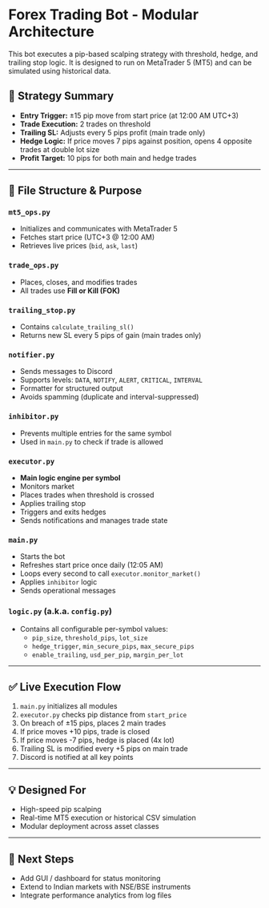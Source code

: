 # Forex Trading Bot - Modular Architecture

This bot executes a pip-based scalping strategy with threshold, hedge, and trailing stop logic. It is designed to run on MetaTrader 5 (MT5) and can be simulated using historical data.

## 🧠 Strategy Summary
- **Entry Trigger:** ±15 pip move from start price (at 12:00 AM UTC+3)
- **Trade Execution:** 2 trades on threshold
- **Trailing SL:** Adjusts every 5 pips profit (main trade only)
- **Hedge Logic:** If price moves 7 pips against position, opens 4 opposite trades at double lot size
- **Profit Target:** 10 pips for both main and hedge trades

---

## 📁 File Structure & Purpose

### `mt5_ops.py`
- Initializes and communicates with MetaTrader 5
- Fetches start price (UTC+3 @ 12:00 AM)
- Retrieves live prices (`bid`, `ask`, `last`)

### `trade_ops.py`
- Places, closes, and modifies trades
- All trades use **Fill or Kill (FOK)**

### `trailing_stop.py`
- Contains `calculate_trailing_sl()`
- Returns new SL every 5 pips of gain (main trades only)

### `notifier.py`
- Sends messages to Discord
- Supports levels: `DATA`, `NOTIFY`, `ALERT`, `CRITICAL`, `INTERVAL`
- Formatter for structured output
- Avoids spamming (duplicate and interval-suppressed)

### `inhibitor.py`
- Prevents multiple entries for the same symbol
- Used in `main.py` to check if trade is allowed

### `executor.py`
- **Main logic engine per symbol**
- Monitors market
- Places trades when threshold is crossed
- Applies trailing stop
- Triggers and exits hedges
- Sends notifications and manages trade state

### `main.py`
- Starts the bot
- Refreshes start price once daily (12:05 AM)
- Loops every second to call `executor.monitor_market()`
- Applies `inhibitor` logic
- Sends operational messages

### `logic.py` (a.k.a. `config.py`)
- Contains all configurable per-symbol values:
  - `pip_size`, `threshold_pips`, `lot_size`
  - `hedge_trigger`, `min_secure_pips`, `max_secure_pips`
  - `enable_trailing`, `usd_per_pip`, `margin_per_lot`

---

## ✅ Live Execution Flow
1. `main.py` initializes all modules
2. `executor.py` checks pip distance from `start_price`
3. On breach of ±15 pips, places 2 main trades
4. If price moves +10 pips, trade is closed
5. If price moves -7 pips, hedge is placed (4x lot)
6. Trailing SL is modified every +5 pips on main trade
7. Discord is notified at all key points

---

## 💡 Designed For
- High-speed pip scalping
- Real-time MT5 execution or historical CSV simulation
- Modular deployment across asset classes

---

## 🏁 Next Steps
- Add GUI / dashboard for status monitoring
- Extend to Indian markets with NSE/BSE instruments
- Integrate performance analytics from log files
